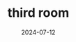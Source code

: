 ---
id: 3
title: 'third room'
date: 2024-07-12
description: "This is the second room of my new Astro website."
game: game-1
---